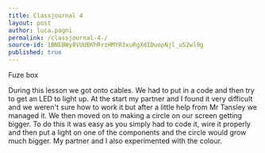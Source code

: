 ```yaml
---
title: Classjournal 4 
layout: post
author: luca.pagni
permalink: /classjournal-4-/
source-id: 1BNEBWy8VUUBKhRrzHMYR3xuRgXdIDuopNjl_u52wl9g
published: true
---
```

Fuze box

During this lesson we got onto cables. We had to put in a code and then try to get an LED to light up. At the start my partner and I found it very difficult and we weren't sure how to work it but after a little help from Mr Tansley we managed it. We then moved on to making a circle on our screen getting bigger. To do this it was easy as you simply had to code it, wire it properly and then put a light on one of the components and the circle would grow much bigger. My partner and I also experimented with the colour.

